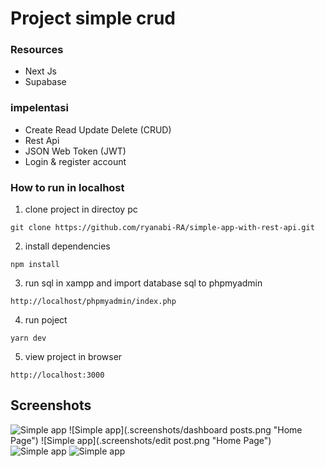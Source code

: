 # Project simple crud

### Resources
-  Next Js
-  Supabase

### impelentasi
- Create Read Update Delete (CRUD)
- Rest Api
- JSON Web Token (JWT)
- Login & register account

### How to run in localhost

1. clone project in directoy pc
```
git clone https://github.com/ryanabi-RA/simple-app-with-rest-api.git
```
2. install dependencies
```
npm install
```
3. run sql in xampp and import database sql to phpmyadmin
```
http://localhost/phpmyadmin/index.php
```
4. run poject
```
yarn dev
```
5. view project in browser
```
http://localhost:3000
```


## Screenshots

![Simple app](.screenshots/login%20page.png "Home Page")
![Simple app](.screenshots/dashboard posts.png "Home Page")
![Simple app](.screenshots/edit post.png "Home Page")
![Simple app](.screenshots/tampilan%20json%20-%20dengan%20metode%20Get%20posts%20.png "Home Page")
![Simple app](.screenshots/update%20data%20with%20api.png "Home Page")
